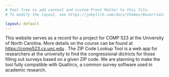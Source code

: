 ```yaml
---
# Feel free to add content and custom Front Matter to this file.
# To modify the layout, see https://jekyllrb.com/docs/themes/#overriding-theme-defaults

layout: default
---
```


This website serves as a record for a project for COMP 523 at the University of North Carolina. More details on the course can be found at <a href="https://comp523.cs.unc.edu"> https://comp523.cs.unc.edu </a>. The ZIP Code Lookup Tool is a web app for researchers at the university to find the congressional dictricts for those filling out surveys based on a given ZIP code. We are planning to make the tool fully compatible with Qualtircs, a common survey software used in academic research.
